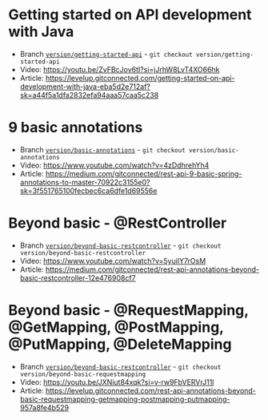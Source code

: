 # Getting started on API development with Java 
- Branch [`version/getting-started-api`](https://github.com/geraldnguyen/getting-started-api-with-java/tree/version/getting-started-api) - `git checkout version/getting-started-api`
- Video: https://youtu.be/ZvFBcJov6tI?si=jJrhW8LvT4XO66hk
- Article: https://levelup.gitconnected.com/getting-started-on-api-development-with-java-eba5d2e712af?sk=a44f5a1dfa2832efa94aaa57caa5c238

# 9 basic annotations 
- Branch [`version/basic-annotations`](https://github.com/geraldnguyen/getting-started-api-with-java/tree/version/basic-annotations) - `git checkout version/basic-annotations`
- Video: https://www.youtube.com/watch?v=4zDdhrehYh4
- Article: https://medium.com/gitconnected/rest-api-9-basic-spring-annotations-to-master-70922c3155e0?sk=3f551765100fecbec6ca6dfe1d69556e

# Beyond basic - @RestController
- Branch [`version/beyond-basic-restcontroller`](https://github.com/geraldnguyen/getting-started-api-with-java/tree/version/beyond-basic-restcontroller) - `git checkout version/beyond-basic-restcontroller`
- Video: https://www.youtube.com/watch?v=5yuiIY7rOsM
- Article: https://medium.com/gitconnected/rest-api-annotations-beyond-basic-restcontroller-12e476908cf7

# Beyond basic - @RequestMapping, @GetMapping, @PostMapping, @PutMapping, @DeleteMapping
- Branch [`version/beyond-basic-restcontroller`](https://github.com/geraldnguyen/getting-started-api-with-java/tree/version/beyond-basic-requestmapping) - `git checkout version/beyond-basic-requestmapping`
- Video: https://youtu.be/JXNiut84xqk?si=v-rw9FbVERVrJ11l
- Article: https://levelup.gitconnected.com/rest-api-annotations-beyond-basic-requestmapping-getmapping-postmapping-putmapping-957a8fe4b529
